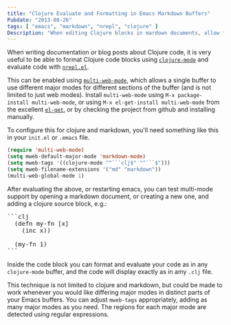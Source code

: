 ```yaml
---
title: "Clojure Evaluate and Formatting in Emacs Markdown Buffers"
Pubdate: "2013-08-26"
tags: [ "emacs", "markdown", "nrepl", "clojure" ]
Description: "When editing Clojure blocks in mardown documents, allow formating and evaluation of code blocks with clojure-mode."
---
```


When writing documentation or blog posts about Clojure code, it is
very useful to be able to format Clojure code blocks using
[`clojure-mode`][clojure-mode] and evaluate code with [`nrepl.el`][nrepl].

This can be enabled using [`multi-web-mode`][multi-web-mode], which
allows a single buffer to use different major modes for different
sections of the buffer (and is not limited to just web modes).
Install `multi-web-mode` using `M-x package-install multi-web-mode`,
or using `M-x el-get-install multi-web-mode` from the excellent
[`el-get`][el-get], or by checking the project from github and
installing manually.

To configure this for clojure and markdown, you'll
need something like this in your `init.el` or `.emacs` file.

```lisp
(require 'multi-web-mode)
(setq mweb-default-major-mode 'markdown-mode)
(setq mweb-tags '((clojure-mode "^```clj$" "^```$")))
(setq mweb-filename-extensions '("md" "markdown"))
(multi-web-global-mode 1)
```

After evaluating the above, or restarting emacs, you can test
multi-mode support by opening a markdown document, or creating a new
one, and adding a clojure source block, e.g.:

<pre>
```clj
  (defn my-fn [x]
    (inc x))

  (my-fn 1)
```
</pre>

Inside the code block you can format and evaluate your code as in any
`clojure-mode` buffer, and the code will display exactly as in amy `.clj`
file.

This technique is not limited to clojure and markdown, but could be
made to work whenever you would like differing major modes in distinct
parts of your Emacs buffers.  You can adjust `mweb-tags`
appropriately, adding as many major modes as you need.  The regions
for each major mode are detected using regular expressions.

[nrepl]: https://github.com/clojure-emacs/nrepl.el "nrepl.el"
[clojure-mode]: https://github.com/clojure-emacs/clojure-mode "clojure-mode"
[el-get]: http://tapoueh.org/emacs/el-get.html "el-get"
[multi-web-mode]: https://github.com/fgallina/multi-web-mode "multi-web-mode"
